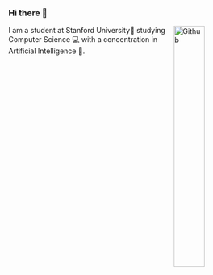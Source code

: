 ### Hi there 👋

<img width="35%" align="right" alt="Github" src="https://drive.google.com/file/d/1AAcQAzkfAORzZvrYoh9QFY469qOH0pYi/view?usp=sharing" />

I am a student at Stanford University🌲 studying Computer Science 💻  with a concentration in Artificial Intelligence 🧠. 

<!--
**rosikand/rosikand** is a ✨ _special_ ✨ repository because its `README.md` (this file) appears on your GitHub profile.

Here are some ideas to get you started:

- 🔭 I’m currently working on ...
- 🌱 I’m currently learning ...
- 👯 I’m looking to collaborate on ...
- 🤔 I’m looking for help with ...
- 💬 Ask me about ...
- 📫 How to reach me: ...
- 😄 Pronouns: ...
- ⚡ Fun fact: ...
-->
